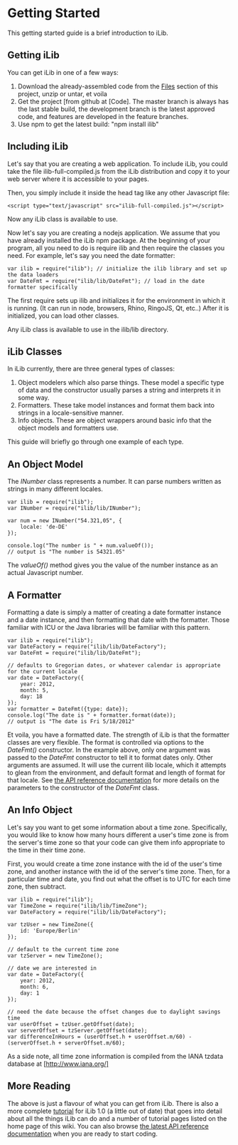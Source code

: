 # Getting Started #

This getting started guide is a brief introduction to iLib.

## Getting iLib ##

You can get iLib in one of a few ways:

1. Download the already-assembled code from the [Files](builds) section of this project, unzip or untar, et voila
1. Get the project [from github at [Code]. The master branch is always has the last stable build, the development branch is the latest approved code, and features are developed in the feature branches.
1. Use npm to get the latest build: "npm install ilib"

## Including iLib ##

Let's say that you are creating a web application. To include iLib, you could take the file ilib-full-compiled.js from the iLib distribution and copy it to your web server where it is accessible to your pages.

Then, you simply include it inside the head tag like any other Javascript file:

~~~~~
<script type="text/javascript" src="ilib-full-compiled.js"></script> 
~~~~~

Now any iLib class is available to use.

Now let's say you are creating a nodejs application. We assume that you have already installed the iLib npm package. At the beginning of your program, all you need to do is require ilib and then require the classes you need. For example, let's say you need the date formatter:

~~~~~
var ilib = require("ilib"); // initialize the ilib library and set up the data loaders
var DateFmt = require("ilib/lib/DateFmt"); // load in the date formatter specifically
~~~~~

The first require sets up ilib and initializes it for the environment in which it is running. (It can run in node, browsers, Rhino, RingoJS, Qt, etc..) After it is initialized, you can load other classes.

Any iLib class is available to use in the ilib/lib directory.

## iLib Classes ##

In iLib currently, there are three general types of classes:

1. Object modelers which also parse things. These model a specific type of data and the constructor usually parses a string and interprets it in some way.
1. Formatters. These take model instances and format them back into strings in a locale-sensitive manner.
1. Info objects. These are object wrappers around basic info that the object models and formatters use.

This guide will briefly go through one example of each type.

## An Object Model ##

The _INumber_ class represents a number. It can parse numbers written as strings in many different locales.

~~~~~
var ilib = require("ilib");
var INumber = require("ilib/lib/INumber");

var num = new INumber("54.321,05", {
    locale: 'de-DE'
});

console.log("The number is " + num.valueOf());
// output is "The number is 54321.05"
~~~~~

The _valueOf()_ method gives you the value of the number instance as an actual Javascript number.

## A Formatter ##

Formatting a date is simply a matter of creating a date formatter instance and a date instance, and then formatting that date with the formatter. Those familiar with ICU or the Java libraries will be familiar with this pattern.

~~~~~
var ilib = require("ilib");
var DateFactory = require("ilib/lib/DateFactory");
var DateFmt = require("ilib/lib/DateFmt");

// defaults to Gregorian dates, or whatever calendar is appropriate for the current locale
var date = DateFactory({
    year: 2012,
    month: 5,
    day: 18
});
var formatter = DateFmt({type: date});
console.log("The date is " + formatter.format(date));
// output is "The date is Fri 5/18/2012"
~~~~~

Et voila, you have a formatted date. The strength of iLib is that the formatter classes are very flexible. The format is controlled via options to the _DateFmt()_ constructor. In the example above, only one argument was passed to the _DateFmt_ constructor to tell it to format dates only. Other arguments are assumed. It will use the current ilib locale, which it attempts to glean from the environment, and default format and length of format for that locale. See [the API reference documentation](http://www.translationcircle.com/ilib/doc/jsdoc/) for more details on the parameters to the constructor of the _DateFmt_ class.

## An Info Object ##

Let's say you want to get some information about a time zone. Specifically, you would like to know how many hours different a user's time zone is from the server's time zone so that your code can give them info appropriate to the time in their time zone.

First, you would create a time zone instance with the id of the user's time zone, and another instance with the id of the server's time zone. Then, for a particular time and date, you find out what the offset is to UTC for each time zone, then subtract.

~~~~~
var ilib = require("ilib");
var TimeZone = require("ilib/lib/TimeZone");
var DateFactory = require("ilib/lib/DateFactory");

var tzUser = new TimeZone({
    id: 'Europe/Berlin'
});

// default to the current time zone
var tzServer = new TimeZone();

// date we are interested in
var date = DateFactory({
    year: 2012,
    month: 6,
    day: 1
});

// need the date because the offset changes due to daylight savings time
var userOffset = tzUser.getOffset(date); 
var serverOffset = tzServer.getOffset(date);
var differenceInHours = (userOffset.h + userOffset.m/60) - (serverOffset.h + serverOffset.m/60);
~~~~~

As a side note, all time zone information is compiled from the IANA tzdata database at [http://www.iana.org/]

## More Reading ##

The above is just a flavour of what you can get from iLib. There is also a more complete [tutorial](iLib1.0JSTutorial.pdf) for iLib 1.0 (a little out of date) that goes into detail about all the things iLib can do and a number of tutorial pages listed on the home page of this wiki. You can also browse [the latest API reference documentation](http://www.translationcircle.com/ilib/doc/jsdoc/) when you are ready to start coding.
